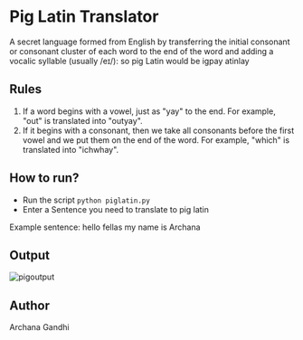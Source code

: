# Pig Latin Translator
A secret language formed from English by transferring the initial consonant or consonant cluster of each word to the end of the word and adding a vocalic syllable (usually /eɪ/): so pig Latin would be igpay atinlay

## Rules
1. If a word begins with a vowel, just as "yay" to the end. For example, "out" is translated into "outyay".
2. If it begins with a consonant, then we take all consonants before the first vowel and we put them on the end of the word. For example, "which" is translated into "ichwhay".
  
## How to run?
 
 - Run the script ```python piglatin.py```
 - Enter a Sentence you need to translate to pig latin
  
 Example sentence: hello fellas my name is Archana
   
## Output
![pigoutput](https://user-images.githubusercontent.com/74424757/115106340-dfd7ee00-9f81-11eb-8412-ad344823be1d.PNG)


## Author
Archana Gandhi 
